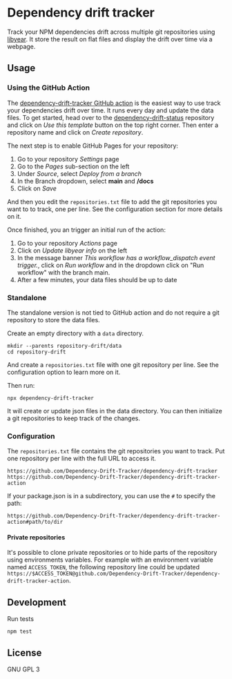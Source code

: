 # Dependency drift tracker

Track your NPM dependencies drift across multiple git repositories using [libyear][]. It store the result on flat files and display the drift over time via a webpage.

## Usage

### Using the GitHub Action

The [dependency-drift-tracker GitHub action][action] is the easiest way to use track your dependencies drift over time. It runs every day and update the data files.
To get started, head over to the [dependency-drift-status][template] repository and click on *Use this template* button on the top right corner. Then enter a repository name and click on *Create repository*.

The next step is to enable GitHub Pages for your repository:

1. Go to your repository *Settings* page
1. Go to the *Pages* sub-section on the left
1. Under *Source*, select *Deploy from a branch*
1. In the Branch dropdown, select **main** and **/docs**
1. Click on *Save*

And then you edit the `repositories.txt` file to add the git repositories you want to to track, one per line. See the configuration section for more details on it.

Once finished, you an trigger an initial run of the action:

1. Go to your repository *Actions* page
1. Click on *Update libyear info* on the left
1. In the message banner *This workflow has a workflow_dispatch event trigger.*, click on *Run workflow* and in the dropdown click on "Run workflow" with the branch main.
1. After a few minutes, your data files should be up to date

### Standalone

The standalone version is not tied to GitHub action and do not require a git repository to store the data files.

Create an empty directory with a `data` directory.

```shell
mkdir --parents repository-drift/data
cd repository-drift
```

And create a `repositories.txt` file with one git repository per line. See the configuration option to learn more on it.

Then run:

```shell
npx dependency-drift-tracker
```

It will create or update json files in the data directory. You can then initialize a git repositories to keep track of the changes.

### Configuration

The `repositories.txt` file contains the git repositories you want to track. Put one repository per line with the full URL to access it.

    https://github.com/Dependency-Drift-Tracker/dependency-drift-tracker
    https://github.com/Dependency-Drift-Tracker/dependency-drift-tracker-action

If your package.json is in a subdirectory, you can use the `#` to specify the path:

    https://github.com/Dependency-Drift-Tracker/dependency-drift-tracker-action#path/to/dir

#### Private repositories

It's possible to clone private repositories or to hide parts of the repository using environments variables. For example with an environment variable named `ACCESS_TOKEN`, the following repository line could be updated `https://$ACCESS_TOKEN@github.com/Dependency-Drift-Tracker/dependency-drift-tracker-action`.

## Development

Run tests

```shell
npm test
```

## License

GNU GPL 3

[libyear]: https://libyear.com/
[action]: https://github.com/Dependency-Drift-Tracker/dependency-drift-tracker-action
[template]: https://github.com/Dependency-Drift-Tracker/dependency-drift-status
